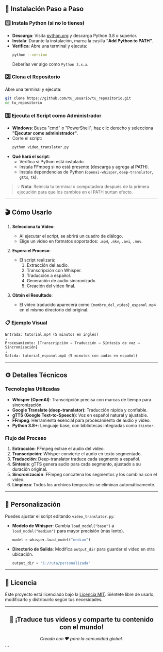 ## 🚀 Instalación Paso a Paso

### 1️⃣ Instala Python (si no lo tienes)
- **Descarga**: Visita [python.org](https://www.python.org/downloads/) y descarga Python 3.8 o superior.
- **Instala**: Durante la instalación, marca la casilla **"Add Python to PATH"**.
- **Verifica**: Abre una terminal y ejecuta:
  ```bash
  python --version
  ```
  Deberías ver algo como `Python 3.x.x`.

### 2️⃣ Clona el Repositorio
Abre una terminal y ejecuta:
```bash
git clone https://github.com/tu_usuario/tu_repositorio.git
cd tu_repositorio
```

### 3️⃣ Ejecuta el Script como Administrador
- **Windows**: Busca "cmd" o "PowerShell", haz clic derecho y selecciona **"Ejecutar como administrador"**.
- Corre el script:
  ```bash
  python video_translator.py
  ```
- **Qué hará el script**:
  - Verifica si Python está instalado.
  - Instala FFmpeg si no está presente (descarga y agrega al PATH).
  - Instala dependencias de Python (`openai-whisper`, `deep-translator`, `gtts`, `tk`).

> 💡 **Nota**: Reinicia tu terminal o computadora después de la primera ejecución para que los cambios en el PATH surtan efecto.

---

## 🎬 Cómo Usarlo

1. **Selecciona tu Video**:
   - Al ejecutar el script, se abrirá un cuadro de diálogo.
   - Elige un video en formatos soportados: `.mp4`, `.mkv`, `.avi`, `.mov`.

2. **Espera el Proceso**:
   - El script realizará:
     1. Extracción del audio.
     2. Transcripción con Whisper.
     3. Traducción a español.
     4. Generación de audio sincronizado.
     5. Creación del video final.

3. **Obtén el Resultado**:
   - El video traducido aparecerá como `{nombre_del_video}_espanol.mp4` en el mismo directorio del original.

### 📋 Ejemplo Visual
```
Entrada: tutorial.mp4 (5 minutos en inglés)
↓
Procesamiento: [Transcripción → Traducción → Síntesis de voz → Sincronización]
↓
Salida: tutorial_espanol.mp4 (5 minutos con audio en español)
```

---

## ⚙️ Detalles Técnicos

### Tecnologías Utilizadas
- **Whisper (OpenAI)**: Transcripción precisa con marcas de tiempo para sincronización.
- **Google Translate (deep-translator)**: Traducción rápida y confiable.
- **gTTS (Google Text-to-Speech)**: Voz en español natural y ajustable.
- **FFmpeg**: Herramienta esencial para procesamiento de audio y video.
- **Python 3.8+**: Lenguaje base, con bibliotecas integradas como `tkinter`.

### Flujo del Proceso
1. **Extracción**: FFmpeg extrae el audio del video.
2. **Transcripción**: Whisper convierte el audio en texto segmentado.
3. **Traducción**: Deep-translator traduce cada segmento a español.
4. **Síntesis**: gTTS genera audio para cada segmento, ajustado a su duración original.
5. **Sincronización**: FFmpeg concatena los segmentos y los combina con el video.
6. **Limpieza**: Todos los archivos temporales se eliminan automáticamente.

---

## 🔧 Personalización

Puedes ajustar el script editando `video_translator.py`:
- **Modelo de Whisper**: Cambia `load_model("base")` a `load_model("medium")` para mayor precisión (más lento).
  ```python
  model = whisper.load_model("medium")
  ```
- **Directorio de Salida**: Modifica `output_dir` para guardar el video en otra ubicación.
  ```python
  output_dir = "C:/ruta/personalizada"
  ```


---

## 📜 Licencia

Este proyecto está licenciado bajo la [Licencia MIT](LICENSE). Siéntete libre de usarlo, modificarlo y distribuirlo según tus necesidades.

---

<div align="center">
  <h2>🎉 ¡Traduce tus videos y comparte tu contenido con el mundo!</h2>
  <p><em>Creado con ❤️ para la comunidad global.</em></p>
</div>
```


